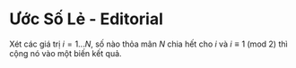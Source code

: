 # Ước Số Lẻ - Editorial

Xét các giá trị $i = 1...N,$ số nào thỏa mãn $N$ chia hết cho $i$ và $i \equiv 1 \ (\text{mod } 2)$ thì cộng nó vào một biến kết quả.